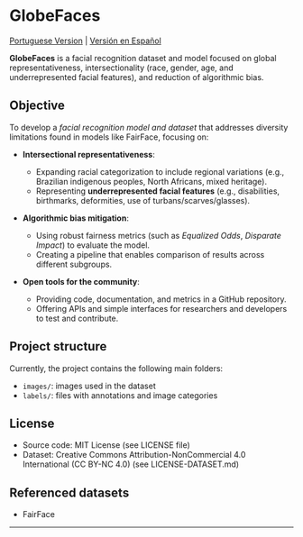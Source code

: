 # GlobeFaces

[Portuguese Version](./README.md) | [Versión en Español](./README_ES.md)

**GlobeFaces** is a facial recognition dataset and model focused on global representativeness, intersectionality (race, gender, age, and underrepresented facial features), and reduction of algorithmic bias.

## Objective

To develop a *facial recognition model and dataset* that addresses diversity limitations found in models like FairFace, focusing on:

- **Intersectional representativeness**:
  - Expanding racial categorization to include regional variations (e.g., Brazilian indigenous peoples, North Africans, mixed heritage).
  - Representing **underrepresented facial features** (e.g., disabilities, birthmarks, deformities, use of turbans/scarves/glasses).

- **Algorithmic bias mitigation**:
  - Using robust fairness metrics (such as *Equalized Odds*, *Disparate Impact*) to evaluate the model.
  - Creating a pipeline that enables comparison of results across different subgroups.

- **Open tools for the community**:
  - Providing code, documentation, and metrics in a GitHub repository.
  - Offering APIs and simple interfaces for researchers and developers to test and contribute.

## Project structure

Currently, the project contains the following main folders:

- `images/`: images used in the dataset
- `labels/`: files with annotations and image categories

## License

- Source code: MIT License (see LICENSE file)  
- Dataset: Creative Commons Attribution-NonCommercial 4.0 International (CC BY-NC 4.0) (see LICENSE-DATASET.md)

## Referenced datasets

- FairFace  

---
